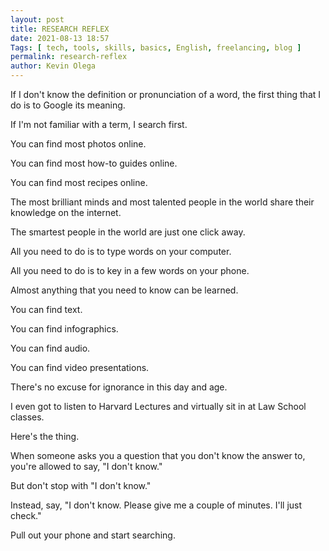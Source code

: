 ```yaml
--- 
layout: post 
title: RESEARCH REFLEX
date: 2021-08-13 18:57
Tags: [ tech, tools, skills, basics, English, freelancing, blog ]
permalink: research-reflex 
author: Kevin Olega 
--- 
```

If I don't know the definition or pronunciation of a word, the first thing that I do is to Google its meaning.

If I'm not familiar with a term, I search first.

You can find most photos online.

You can find most how-to guides online.

You can find most recipes online.

The most brilliant minds and most talented people in the world share their knowledge on the internet.

The smartest people in the world are just one click away.

All you need to do is to type words on your computer.

All you need to do is to key in a few words on your phone.

Almost anything that you need to know can be learned.

You can find text.

You can find infographics.

You can find audio.

You can find video presentations.

There's no excuse for ignorance in this day and age.

I even got to listen to Harvard Lectures and virtually sit in at Law School classes.

Here's the thing. 

When someone asks you a question that you don't know the answer to, you're allowed to say, "I don't know."

But don't stop with "I don't know."

Instead, say, "I don't know. Please give me a couple of minutes. I'll just check."

Pull out your phone and start searching.